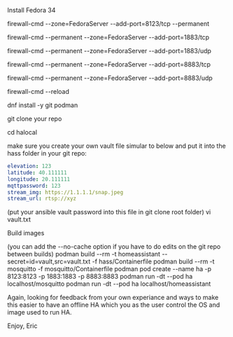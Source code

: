 Install Fedora 34

firewall-cmd --zone=FedoraServer --add-port=8123/tcp --permanent

firewall-cmd --permanent --zone=FedoraServer --add-port=1883/tcp

firewall-cmd --permanent --zone=FedoraServer --add-port=1883/udp

firewall-cmd --permanent --zone=FedoraServer --add-port=8883/tcp

firewall-cmd --permanent --zone=FedoraServer --add-port=8883/udp

firewall-cmd --reload

dnf install -y git podman

git clone your repo

cd halocal

make sure you create your own vault file simular to below and put it into the hass folder in your git repo:
```yaml
elevation: 123
latitude: 40.111111
longitude: 20.111111
mqttpassword: 123
stream_img: https://1.1.1.1/snap.jpeg
stream_url: rtsp://xyz
```

(put your ansible vault password into this file in git clone root folder)
vi vault.txt

Build images

(you can add the --no-cache option if you have to do edits on the git repo between builds)
podman build --rm -t homeassistant --secret=id=vault,src=vault.txt -f hass/Containerfile
podman build --rm -t mosquitto -f mosquitto/Containerfile
podman pod create --name ha -p 8123:8123 -p 1883:1883 -p 8883:8883
podman run -dt --pod ha localhost/mosquitto
podman run -dt --pod ha localhost/homeassistant


Again, looking for feedback from your own experiance and ways to make this easier to have an offline HA which you as the user control the OS and image used to run HA.

Enjoy,
Eric
